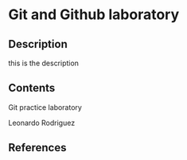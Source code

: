 # Git and Github laboratory
## Description
this is the description
## Contents
Git practice laboratory

Leonardo Rodriguez
## References
